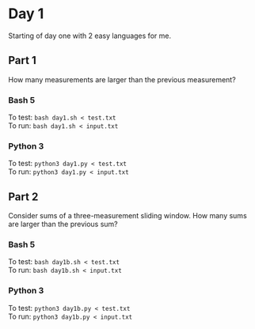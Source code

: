 # Day 1

Starting of day one with 2 easy languages for me.

## Part 1
How many measurements are larger than the previous measurement?

### Bash 5
To test: `bash day1.sh < test.txt`\
To run: `bash day1.sh < input.txt`

### Python 3
To test: `python3 day1.py < test.txt`\
To run: `python3 day1.py < input.txt`

## Part 2
Consider sums of a three-measurement sliding window. How many sums are larger than the previous sum?

### Bash 5
To test: `bash day1b.sh < test.txt`\
To run: `bash day1b.sh < input.txt`

### Python 3
To test: `python3 day1b.py < test.txt`\
To run: `python3 day1b.py < input.txt`
